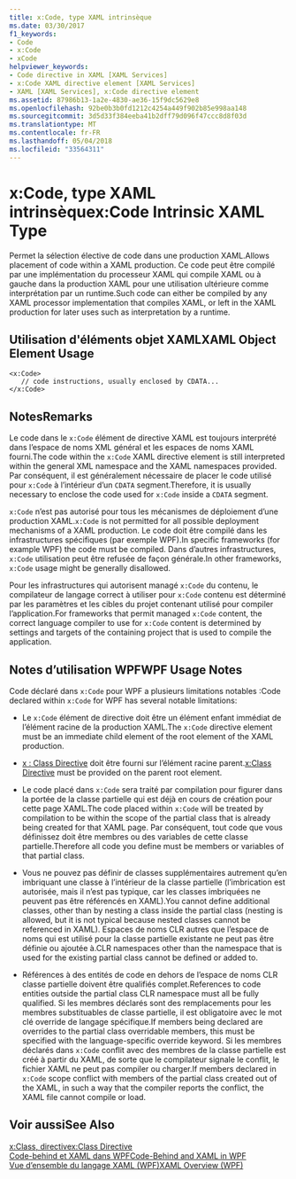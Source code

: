 ```yaml
---
title: x:Code, type XAML intrinsèque
ms.date: 03/30/2017
f1_keywords:
- Code
- x:Code
- xCode
helpviewer_keywords:
- Code directive in XAML [XAML Services]
- x:Code XAML directive element [XAML Services]
- XAML [XAML Services], x:Code directive element
ms.assetid: 87986b13-1a2e-4830-ae36-15f9dc5629e8
ms.openlocfilehash: 92be0b3b0fd1212c4254a449f902b85e998aa148
ms.sourcegitcommit: 3d5d33f384eeba41b2dff79d096f47ccc8d8f03d
ms.translationtype: MT
ms.contentlocale: fr-FR
ms.lasthandoff: 05/04/2018
ms.locfileid: "33564311"
---
```

# <a name="xcode-intrinsic-xaml-type"></a><span data-ttu-id="c9b7f-102">x:Code, type XAML intrinsèque</span><span class="sxs-lookup"><span data-stu-id="c9b7f-102">x:Code Intrinsic XAML Type</span></span>
<span data-ttu-id="c9b7f-103">Permet la sélection élective de code dans une production XAML.</span><span class="sxs-lookup"><span data-stu-id="c9b7f-103">Allows placement of code within a XAML production.</span></span> <span data-ttu-id="c9b7f-104">Ce code peut être compilé par une implémentation du processeur XAML qui compile XAML ou à gauche dans la production XAML pour une utilisation ultérieure comme interprétation par un runtime.</span><span class="sxs-lookup"><span data-stu-id="c9b7f-104">Such code can either be compiled by any XAML processor implementation that compiles XAML, or left in the XAML production for later uses such as interpretation by a runtime.</span></span>  
  
## <a name="xaml-object-element-usage"></a><span data-ttu-id="c9b7f-105">Utilisation d'éléments objet XAML</span><span class="sxs-lookup"><span data-stu-id="c9b7f-105">XAML Object Element Usage</span></span>  
  
```  
<x:Code>  
   // code instructions, usually enclosed by CDATA...  
</x:Code>  
```  
  
## <a name="remarks"></a><span data-ttu-id="c9b7f-106">Notes</span><span class="sxs-lookup"><span data-stu-id="c9b7f-106">Remarks</span></span>  
 <span data-ttu-id="c9b7f-107">Le code dans le `x:Code` élément de directive XAML est toujours interprété dans l’espace de noms XML général et les espaces de noms XAML fourni.</span><span class="sxs-lookup"><span data-stu-id="c9b7f-107">The code within the `x:Code` XAML directive element is still interpreted within the general XML namespace and the XAML namespaces provided.</span></span> <span data-ttu-id="c9b7f-108">Par conséquent, il est généralement nécessaire de placer le code utilisé pour `x:Code` à l’intérieur d’un `CDATA` segment.</span><span class="sxs-lookup"><span data-stu-id="c9b7f-108">Therefore, it is usually necessary to enclose the code used for `x:Code` inside a `CDATA` segment.</span></span>  
  
 <span data-ttu-id="c9b7f-109">`x:Code` n’est pas autorisé pour tous les mécanismes de déploiement d’une production XAML.</span><span class="sxs-lookup"><span data-stu-id="c9b7f-109">`x:Code` is not permitted for all possible deployment mechanisms of a XAML production.</span></span> <span data-ttu-id="c9b7f-110">Le code doit être compilé dans les infrastructures spécifiques (par exemple WPF).</span><span class="sxs-lookup"><span data-stu-id="c9b7f-110">In specific frameworks (for example WPF) the code must be compiled.</span></span> <span data-ttu-id="c9b7f-111">Dans d’autres infrastructures, `x:Code` utilisation peut être refusée de façon générale.</span><span class="sxs-lookup"><span data-stu-id="c9b7f-111">In other frameworks, `x:Code` usage might be generally disallowed.</span></span>  
  
 <span data-ttu-id="c9b7f-112">Pour les infrastructures qui autorisent managé `x:Code` du contenu, le compilateur de langage correct à utiliser pour `x:Code` contenu est déterminé par les paramètres et les cibles du projet contenant utilisé pour compiler l’application.</span><span class="sxs-lookup"><span data-stu-id="c9b7f-112">For frameworks that permit managed `x:Code` content, the correct language compiler to use for `x:Code` content is determined by settings and targets of the containing project that is used to compile the application.</span></span>  
  
## <a name="wpf-usage-notes"></a><span data-ttu-id="c9b7f-113">Notes d’utilisation WPF</span><span class="sxs-lookup"><span data-stu-id="c9b7f-113">WPF Usage Notes</span></span>  
 <span data-ttu-id="c9b7f-114">Code déclaré dans `x:Code` pour WPF a plusieurs limitations notables :</span><span class="sxs-lookup"><span data-stu-id="c9b7f-114">Code declared within `x:Code` for WPF has several notable limitations:</span></span>  
  
-   <span data-ttu-id="c9b7f-115">Le `x:Code` élément de directive doit être un élément enfant immédiat de l’élément racine de la production XAML.</span><span class="sxs-lookup"><span data-stu-id="c9b7f-115">The `x:Code` directive element must be an immediate child element of the root element of the XAML production.</span></span>  
  
-   <span data-ttu-id="c9b7f-116">[x : Class Directive](../../../docs/framework/xaml-services/x-class-directive.md) doit être fourni sur l’élément racine parent.</span><span class="sxs-lookup"><span data-stu-id="c9b7f-116">[x:Class Directive](../../../docs/framework/xaml-services/x-class-directive.md) must be provided on the parent root element.</span></span>  
  
-   <span data-ttu-id="c9b7f-117">Le code placé dans `x:Code` sera traité par compilation pour figurer dans la portée de la classe partielle qui est déjà en cours de création pour cette page XAML.</span><span class="sxs-lookup"><span data-stu-id="c9b7f-117">The code placed within `x:Code` will be treated by compilation to be within the scope of the partial class that is already being created for that XAML page.</span></span> <span data-ttu-id="c9b7f-118">Par conséquent, tout code que vous définissez doit être membres ou des variables de cette classe partielle.</span><span class="sxs-lookup"><span data-stu-id="c9b7f-118">Therefore all code you define must be members or variables of that partial class.</span></span>  
  
-   <span data-ttu-id="c9b7f-119">Vous ne pouvez pas définir de classes supplémentaires autrement qu’en imbriquant une classe à l’intérieur de la classe partielle (l’imbrication est autorisée, mais il n’est pas typique, car les classes imbriquées ne peuvent pas être référencés en XAML).</span><span class="sxs-lookup"><span data-stu-id="c9b7f-119">You cannot define additional classes, other than by nesting a class inside the partial class (nesting is allowed, but it is not typical because nested classes cannot be referenced in XAML).</span></span> <span data-ttu-id="c9b7f-120">Espaces de noms CLR autres que l’espace de noms qui est utilisé pour la classe partielle existante ne peut pas être définie ou ajoutée à.</span><span class="sxs-lookup"><span data-stu-id="c9b7f-120">CLR namespaces other than the namespace that is used for the existing partial class cannot be defined or added to.</span></span>  
  
-   <span data-ttu-id="c9b7f-121">Références à des entités de code en dehors de l’espace de noms CLR classe partielle doivent être qualifiés complet.</span><span class="sxs-lookup"><span data-stu-id="c9b7f-121">References to code entities outside the partial class CLR namespace must all be fully qualified.</span></span> <span data-ttu-id="c9b7f-122">Si les membres déclarés sont des remplacements pour les membres substituables de classe partielle, il est obligatoire avec le mot clé override de langage spécifique.</span><span class="sxs-lookup"><span data-stu-id="c9b7f-122">If members being declared are overrides to the partial class overridable members, this must be specified with the language-specific override keyword.</span></span> <span data-ttu-id="c9b7f-123">Si les membres déclarés dans `x:Code` conflit avec des membres de la classe partielle est créé à partir du XAML, de sorte que le compilateur signale le conflit, le fichier XAML ne peut pas compiler ou charger.</span><span class="sxs-lookup"><span data-stu-id="c9b7f-123">If members declared in `x:Code` scope conflict with members of the partial class created out of the XAML, in such a way that the compiler reports the conflict, the XAML file cannot compile or load.</span></span>  
  
## <a name="see-also"></a><span data-ttu-id="c9b7f-124">Voir aussi</span><span class="sxs-lookup"><span data-stu-id="c9b7f-124">See Also</span></span>  
 [<span data-ttu-id="c9b7f-125">x:Class, directive</span><span class="sxs-lookup"><span data-stu-id="c9b7f-125">x:Class Directive</span></span>](../../../docs/framework/xaml-services/x-class-directive.md)  
 [<span data-ttu-id="c9b7f-126">Code-behind et XAML dans WPF</span><span class="sxs-lookup"><span data-stu-id="c9b7f-126">Code-Behind and XAML in WPF</span></span>](../../../docs/framework/wpf/advanced/code-behind-and-xaml-in-wpf.md)  
 [<span data-ttu-id="c9b7f-127">Vue d’ensemble du langage XAML (WPF)</span><span class="sxs-lookup"><span data-stu-id="c9b7f-127">XAML Overview (WPF)</span></span>](../../../docs/framework/wpf/advanced/xaml-overview-wpf.md)
